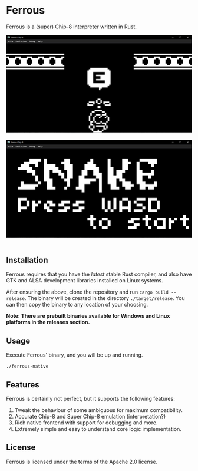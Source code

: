 # Ferrous

Ferrous is a (super) Chip-8 interpreter written in Rust.

<img src="./README/Sweetcopter.png" width="600" /> &nbsp;
<img src="./README/Snake.png" width="600" /> &nbsp;

## Installation

Ferrous requires that you have the _latest_ stable Rust compiler, and also have GTK and ALSA development
libraries installed on Linux systems.

After ensuring the above, clone the repository and run `cargo build --release`. The binary will be created
in the directory `./target/release`. You can then copy the binary to any location of your choosing.

**Note: There are prebuilt binaries available for Windows and Linux platforms in the
releases section.**

## Usage

Execute Ferrous' binary, and you will be up and running.

```ascii
./ferrous-native
```

## Features

Ferrous is certainly not perfect, but it supports the following features:

1. Tweak the behaviour of some ambiguous for maximum compatibility.
2. Accurate Chip-8 and Super Chip-8 emulation (interpretation?)
3. Rich native frontend with support for debugging and more.
4. Extremely simple and easy to understand core logic implementation.

## License

Ferrous is licensed under the terms of the Apache 2.0 license.
